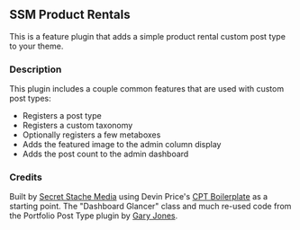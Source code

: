 ## SSM Product Rentals

This is a feature plugin that adds a simple product rental custom post type to your theme.

### Description

This plugin includes a couple common features that are used with custom post types:

* Registers a post type
* Registers a custom taxonomy
* Optionally registers a few metaboxes
* Adds the featured image to the admin column display
* Adds the post count to the admin dashboard

### Credits

Built by [Secret Stache Media](http://secretstache.com) using Devin Price's [CPT Boilerplate](https://github.com/devinsays/team-post-type) as a starting point.  The "Dashboard Glancer" class and much re-used code from the Portfolio Post Type plugin by [Gary Jones](http://gamajo.com/).